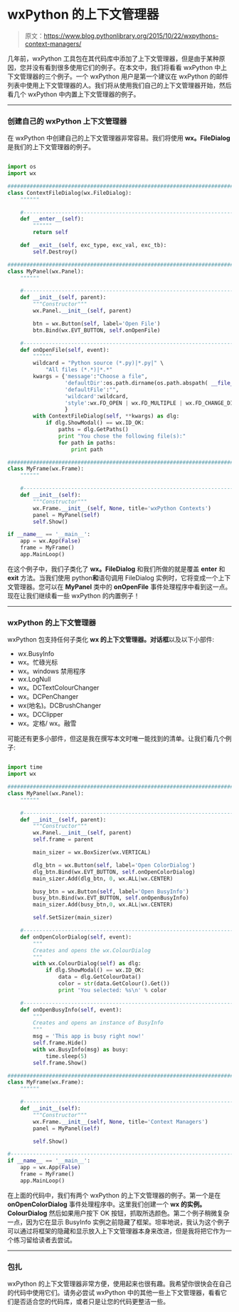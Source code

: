 # wxPython 的上下文管理器

> 原文：<https://www.blog.pythonlibrary.org/2015/10/22/wxpythons-context-managers/>

几年前，wxPython 工具包在其代码库中添加了上下文管理器，但是由于某种原因，您并没有看到很多使用它们的例子。在本文中，我们将看看 wxPython 中上下文管理器的三个例子。一个 wxPython 用户是第一个建议在 wxPython 的邮件列表中使用上下文管理器的人。我们将从使用我们自己的上下文管理器开始，然后看几个 wxPython 中内置上下文管理器的例子。

* * *

### 创建自己的 wxPython 上下文管理器

在 wxPython 中创建自己的上下文管理器非常容易。我们将使用 **wx。FileDialog** 是我们的上下文管理器的例子。

```py

import os
import wx

########################################################################
class ContextFileDialog(wx.FileDialog):
    """"""

    #----------------------------------------------------------------------
    def __enter__(self):
        """"""
        return self

    def __exit__(self, exc_type, exc_val, exc_tb):
        self.Destroy()

########################################################################
class MyPanel(wx.Panel):
    """"""

    #----------------------------------------------------------------------
    def __init__(self, parent):
        """Constructor"""
        wx.Panel.__init__(self, parent)

        btn = wx.Button(self, label='Open File')
        btn.Bind(wx.EVT_BUTTON, self.onOpenFile)

    #----------------------------------------------------------------------
    def onOpenFile(self, event):
        """"""
        wildcard = "Python source (*.py)|*.py|" \
            "All files (*.*)|*.*"
        kwargs = {'message':"Choose a file",
                  'defaultDir':os.path.dirname(os.path.abspath( __file__ )), 
                  'defaultFile':"",
                  'wildcard':wildcard,
                  'style':wx.FD_OPEN | wx.FD_MULTIPLE | wx.FD_CHANGE_DIR
                  }
        with ContextFileDialog(self, **kwargs) as dlg:
            if dlg.ShowModal() == wx.ID_OK:
                paths = dlg.GetPaths()
                print "You chose the following file(s):"
                for path in paths:
                    print path

########################################################################
class MyFrame(wx.Frame):
    """"""

    #----------------------------------------------------------------------
    def __init__(self):
        """Constructor"""
        wx.Frame.__init__(self, None, title='wxPython Contexts')
        panel = MyPanel(self)
        self.Show()

if __name__ == '__main__':
    app = wx.App(False)
    frame = MyFrame()
    app.MainLoop()

```

在这个例子中，我们子类化了 **wx。FileDialog** 和我们所做的就是覆盖 **__enter__** 和 **__exit__** 方法。当我们使用 python**和**语句调用 FileDialog 实例时，它将变成一个上下文管理器。您可以在 **MyPanel** 类中的 **onOpenFile** 事件处理程序中看到这一点。现在让我们继续看一些 wxPython 的内置例子！

* * *

### wxPython 的上下文管理器

wxPython 包支持任何子类化 **wx 的上下文管理器。对话框**以及以下小部件:

*   wx.BusyInfo
*   wx。忙碌光标
*   wx。windows 禁用程序
*   wx.LogNull
*   wx。DCTextColourChanger
*   wx。DCPenChanger
*   wx(地名)。DCBrushChanger
*   wx。DCClipper
*   wx。定格/ wx。融雪

可能还有更多小部件，但这是我在撰写本文时唯一能找到的清单。让我们看几个例子:

```py

import time
import wx

########################################################################
class MyPanel(wx.Panel):
    """"""

    #----------------------------------------------------------------------
    def __init__(self, parent):
        """Constructor"""
        wx.Panel.__init__(self, parent)
        self.frame = parent

        main_sizer = wx.BoxSizer(wx.VERTICAL)

        dlg_btn = wx.Button(self, label='Open ColorDialog')
        dlg_btn.Bind(wx.EVT_BUTTON, self.onOpenColorDialog)
        main_sizer.Add(dlg_btn, 0, wx.ALL|wx.CENTER)

        busy_btn = wx.Button(self, label='Open BusyInfo')
        busy_btn.Bind(wx.EVT_BUTTON, self.onOpenBusyInfo)
        main_sizer.Add(busy_btn,0, wx.ALL|wx.CENTER)

        self.SetSizer(main_sizer)

    #----------------------------------------------------------------------
    def onOpenColorDialog(self, event):
        """
        Creates and opens the wx.ColourDialog
        """
        with wx.ColourDialog(self) as dlg:
            if dlg.ShowModal() == wx.ID_OK:
                data = dlg.GetColourData()
                color = str(data.GetColour().Get())
                print 'You selected: %s\n' % color

    #----------------------------------------------------------------------
    def onOpenBusyInfo(self, event):
        """
        Creates and opens an instance of BusyInfo
        """
        msg = 'This app is busy right now!'
        self.frame.Hide()
        with wx.BusyInfo(msg) as busy:
            time.sleep(5)
        self.frame.Show()

########################################################################
class MyFrame(wx.Frame):
    """"""

    #----------------------------------------------------------------------
    def __init__(self):
        """Constructor"""
        wx.Frame.__init__(self, None, title='Context Managers')
        panel = MyPanel(self)

        self.Show()

#----------------------------------------------------------------------
if __name__ == '__main__':
    app = wx.App(False)
    frame = MyFrame()
    app.MainLoop()

```

在上面的代码中，我们有两个 wxPython 的上下文管理器的例子。第一个是在 **onOpenColorDialog** 事件处理程序中。这里我们创建一个 **wx 的实例。ColourDialog** 然后如果用户按下 OK 按钮，抓取所选颜色。第二个例子稍微复杂一点，因为它在显示 BusyInfo 实例之前隐藏了框架。坦率地说，我认为这个例子可以通过将框架的隐藏和显示放入上下文管理器本身来改进，但是我将把它作为一个练习留给读者去尝试。

* * *

### 包扎

wxPython 的上下文管理器非常方便，使用起来也很有趣。我希望你很快会在自己的代码中使用它们。请务必尝试 wxPython 中的其他一些上下文管理器，看看它们是否适合您的代码库，或者只是让您的代码更整洁一些。